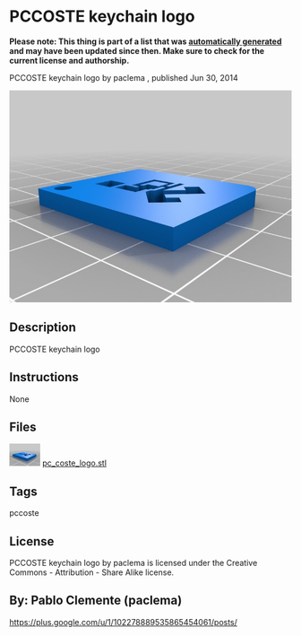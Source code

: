 PCCOSTE keychain logo
===============
**Please note: This thing is part of a list that was [automatically generated](https://github.com/carlosgs/export-things) and may have been updated since then. Make sure to check for the current license and authorship.**  

PCCOSTE keychain logo  by paclema , published Jun 30, 2014

![Image](img/pc_coste_logo_display_large.jpg)

Description
--------
<p>PCCOSTE keychain logo</p>

Instructions
--------
None

Files
--------
[![Image](img/pc_coste_logo_preview_tinycard.jpg)](pc_coste_logo.stl)
 [ pc_coste_logo.stl](pc_coste_logo.stl)  



Tags
--------
pccoste  

  

License
--------
PCCOSTE keychain logo by paclema is licensed under the Creative Commons - Attribution - Share Alike license.  



By: Pablo Clemente (paclema)
--------
<https://plus.google.com/u/1/102278889535865454061/posts/>
